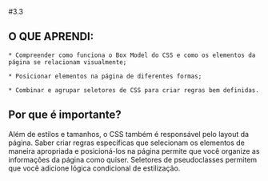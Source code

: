 #3.3

## O QUE APRENDI:

    * Compreender como funciona o Box Model do CSS e como os elementos da página se relacionam visualmente;
    
    * Posicionar elementos na página de diferentes formas;
    
    * Combinar e agrupar seletores de CSS para criar regras bem definidas.

## Por que é importante? 

Além de estilos e tamanhos, o CSS também é responsável pelo layout da página. Saber criar regras específicas que selecionam os elementos de maneira apropriada e posicioná-los na página permite que você organize as informações da página como quiser. 
Seletores de pseudoclasses permitem que você adicione lógica condicional de estilização.

